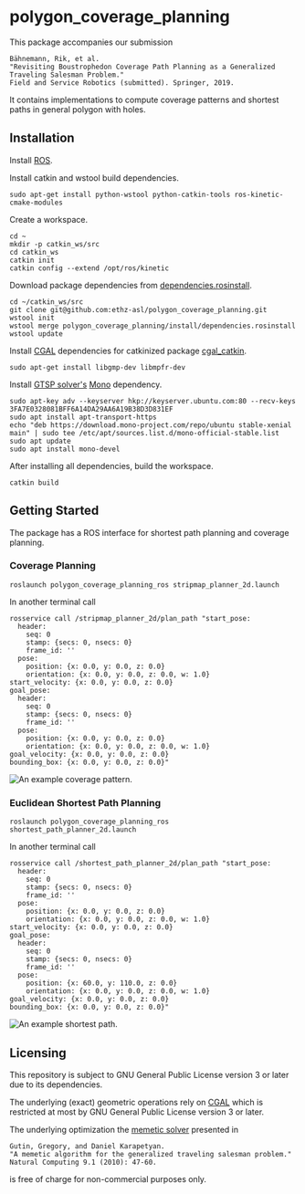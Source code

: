 # polygon_coverage_planning
This package accompanies our submission
```
Bähnemann, Rik, et al.
"Revisiting Boustrophedon Coverage Path Planning as a Generalized Traveling Salesman Problem."
Field and Service Robotics (submitted). Springer, 2019.
```
It contains implementations to compute coverage patterns and shortest paths in general polygon with holes.

## Installation
Install [ROS](http://wiki.ros.org/kinetic/Installation/Ubuntu).

Install catkin and wstool build dependencies.
```
sudo apt-get install python-wstool python-catkin-tools ros-kinetic-cmake-modules
```

Create a workspace.
```
cd ~
mkdir -p catkin_ws/src
cd catkin_ws
catkin init
catkin config --extend /opt/ros/kinetic
```

Download package dependencies from [dependencies.rosinstall](install/dependencies.rosinstall).
```
cd ~/catkin_ws/src
git clone git@github.com:ethz-asl/polygon_coverage_planning.git
wstool init
wstool merge polygon_coverage_planning/install/dependencies.rosinstall
wstool update
```

Install [CGAL](https://www.cgal.org/) dependencies for catkinized package [cgal_catkin](https://www.github.com/ethz-asl/cgal_catkin.git).
```
sudo apt-get install libgmp-dev libmpfr-dev
```

Install [GTSP solver's](https://csee.essex.ac.uk/staff/dkarap/?page=publications&key=Gutin2009a) [Mono](https://www.mono-project.com/download/stable/) dependency.
```
sudo apt-key adv --keyserver hkp://keyserver.ubuntu.com:80 --recv-keys 3FA7E0328081BFF6A14DA29AA6A19B38D3D831EF
sudo apt install apt-transport-https
echo "deb https://download.mono-project.com/repo/ubuntu stable-xenial main" | sudo tee /etc/apt/sources.list.d/mono-official-stable.list
sudo apt update
sudo apt install mono-devel
```

After installing all dependencies, build the workspace.
```
catkin build
```

## Getting Started
The package has a ROS interface for shortest path planning and coverage planning.

### Coverage Planning
```
roslaunch polygon_coverage_planning_ros stripmap_planner_2d.launch  
```

In another terminal call
```
rosservice call /stripmap_planner_2d/plan_path "start_pose:
  header:
    seq: 0
    stamp: {secs: 0, nsecs: 0}
    frame_id: ''
  pose:
    position: {x: 0.0, y: 0.0, z: 0.0}
    orientation: {x: 0.0, y: 0.0, z: 0.0, w: 1.0}
start_velocity: {x: 0.0, y: 0.0, z: 0.0}
goal_pose:
  header:
    seq: 0
    stamp: {secs: 0, nsecs: 0}
    frame_id: ''
  pose:
    position: {x: 0.0, y: 0.0, z: 0.0}
    orientation: {x: 0.0, y: 0.0, z: 0.0, w: 1.0}
goal_velocity: {x: 0.0, y: 0.0, z: 0.0}
bounding_box: {x: 0.0, y: 0.0, z: 0.0}"
```

![An example coverage pattern.](https://user-images.githubusercontent.com/11293852/46402230-76fc3380-c6ff-11e8-8002-f8bdd512caf3.png)

### Euclidean Shortest Path Planning
```
roslaunch polygon_coverage_planning_ros shortest_path_planner_2d.launch
```

In another terminal call
```
rosservice call /shortest_path_planner_2d/plan_path "start_pose:
  header:
    seq: 0
    stamp: {secs: 0, nsecs: 0}
    frame_id: ''
  pose:
    position: {x: 0.0, y: 0.0, z: 0.0}
    orientation: {x: 0.0, y: 0.0, z: 0.0, w: 1.0}
start_velocity: {x: 0.0, y: 0.0, z: 0.0}
goal_pose:
  header:
    seq: 0
    stamp: {secs: 0, nsecs: 0}
    frame_id: ''
  pose:
    position: {x: 60.0, y: 110.0, z: 0.0}
    orientation: {x: 0.0, y: 0.0, z: 0.0, w: 1.0}
goal_velocity: {x: 0.0, y: 0.0, z: 0.0}
bounding_box: {x: 0.0, y: 0.0, z: 0.0}"
```

![An example shortest path.](https://user-images.githubusercontent.com/11293852/46402328-b4f95780-c6ff-11e8-97c4-03d33a303ecd.png)

## Licensing
This repository is subject to GNU General Public License version 3 or later due to its dependencies.

The underlying (exact) geometric operations rely on [CGAL](https://www.cgal.org/license.html) which is restricted at most by GNU General Public License version 3 or later.

The underlying optimization the [memetic solver](https://csee.essex.ac.uk/staff/dkarap/?page=publications&key=Gutin2009a) presented in
```
Gutin, Gregory, and Daniel Karapetyan.
"A memetic algorithm for the generalized traveling salesman problem."
Natural Computing 9.1 (2010): 47-60.
```
is free of charge for non-commercial purposes only.

